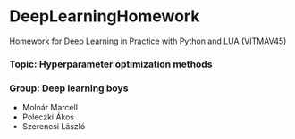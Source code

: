 # DeepLearningHomework
Homework for Deep Learning in Practice with Python and LUA (VITMAV45)

### Topic: Hyperparameter optimization methods


### Group: Deep learning boys

*   Molnár Marcell
*   Poleczki Ákos
*   Szerencsi László
